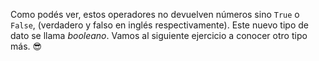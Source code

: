 Como podés ver, estos operadores no devuelven números sino `True` o `False`, (verdadero y falso en inglés respectivamente). Este nuevo tipo de dato se llama *booleano*. Vamos al siguiente ejercicio a conocer otro tipo más. :sunglasses: